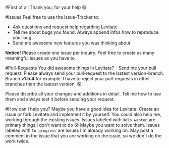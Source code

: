 #First of all
Thank you, for your help :smile:

#Issues
Feel free to use the Issue-Tracker to:
* Ask questions and request help regarding Levitate
* Tell me about bugs you found. Always append infos how to reproduce your bug
* Send me awesome new features you was thinking about

**Notice!** Please create one issue per inquiry. Feel free to create as many meaningful issues as you have to.

#Pull-Requests
You did awesome things in Levitate? - Send me your pull request. Please always send your pull-request to the lastest version-branch. Branch **v1.5.4** for example. 
I have to reject your pull-requests in other branches than the lastest version. :cold_sweat: 

Please discribe all your changes and additions in detail. Tell me how to use them and always test it before sending your request. 

#How can I help you?
Maybe you have a good idea for Levitate. Create an issue or fork Levitate and implement it by yourself. 
You could also help me, working through the existing issues. Issues labeled with `Help wanted` are primary things I don't want to do :cold_sweat: Maybe you want to solve them.
Issues labeled with `In progress` are issues I'm already working on. May post a comment in the issue that you are working on the issue, so we don't do the work twice. 